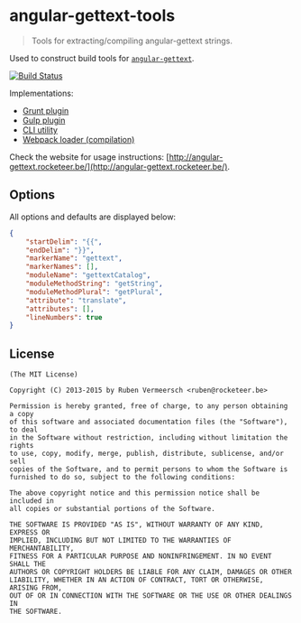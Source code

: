 # angular-gettext-tools

> Tools for extracting/compiling angular-gettext strings.

Used to construct build tools for [`angular-gettext`](https://github.com/rubenv/angular-gettext).

[![Build Status](https://travis-ci.org/rubenv/grunt-angular-gettext.png?branch=master)](https://travis-ci.org/rubenv/angular-gettext-tools)

Implementations:

* [Grunt plugin](https://github.com/rubenv/grunt-angular-gettext)
* [Gulp plugin](https://github.com/gabegorelick/gulp-angular-gettext)
* [CLI utility](https://github.com/huston007/angular-gettext-cli)
* [Webpack loader (compilation)](https://github.com/princed/angular-gettext-loader)

Check the website for usage instructions: [http://angular-gettext.rocketeer.be/](http://angular-gettext.rocketeer.be/).

## Options

All options and defaults are displayed below: 

```JSON
{
    "startDelim": "{{",
    "endDelim": "}}",
    "markerName": "gettext",
    "markerNames": [],
    "moduleName": "gettextCatalog",
    "moduleMethodString": "getString",
    "moduleMethodPlural": "getPlural",
    "attribute": "translate",
    "attributes": [],
    "lineNumbers": true
}
```

## License 

    (The MIT License)

    Copyright (C) 2013-2015 by Ruben Vermeersch <ruben@rocketeer.be>

    Permission is hereby granted, free of charge, to any person obtaining a copy
    of this software and associated documentation files (the "Software"), to deal
    in the Software without restriction, including without limitation the rights
    to use, copy, modify, merge, publish, distribute, sublicense, and/or sell
    copies of the Software, and to permit persons to whom the Software is
    furnished to do so, subject to the following conditions:

    The above copyright notice and this permission notice shall be included in
    all copies or substantial portions of the Software.

    THE SOFTWARE IS PROVIDED "AS IS", WITHOUT WARRANTY OF ANY KIND, EXPRESS OR
    IMPLIED, INCLUDING BUT NOT LIMITED TO THE WARRANTIES OF MERCHANTABILITY,
    FITNESS FOR A PARTICULAR PURPOSE AND NONINFRINGEMENT. IN NO EVENT SHALL THE
    AUTHORS OR COPYRIGHT HOLDERS BE LIABLE FOR ANY CLAIM, DAMAGES OR OTHER
    LIABILITY, WHETHER IN AN ACTION OF CONTRACT, TORT OR OTHERWISE, ARISING FROM,
    OUT OF OR IN CONNECTION WITH THE SOFTWARE OR THE USE OR OTHER DEALINGS IN
    THE SOFTWARE.
